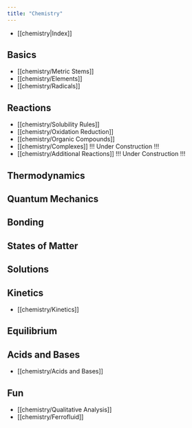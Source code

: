 ```yaml
---
title: "Chemistry"
---
```

- [[chemistry|Index]]
## Basics
- [[chemistry/Metric Stems]]
- [[chemistry/Elements]]
- [[chemistry/Radicals]]
## Reactions
- [[chemistry/Solubility Rules]]
- [[chemistry/Oxidation Reduction]]
- [[chemistry/Organic Compounds]]
- [[chemistry/Complexes]] !!! Under Construction !!!
- [[chemistry/Additional Reactions]] !!! Under Construction !!!
## Thermodynamics
## Quantum Mechanics
## Bonding
## States of Matter
## Solutions
## Kinetics
- [[chemistry/Kinetics]]
## Equilibrium
## Acids and Bases
- [[chemistry/Acids and Bases]]
## Fun
- [[chemistry/Qualitative Analysis]]
- [[chemistry/Ferrofluid]]